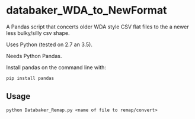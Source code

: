 # databaker_WDA_to_NewFormat
A Pandas script that concerts older WDA style CSV flat files to the a newer less bulky/silly csv shape.

Uses Python (tested on 2.7 an 3.5).

Needs Python Pandas.

Install pandas on the command line with:

``pip install pandas``

 ## Usage
 
 ``python Databaker_Remap.py <name of file to remap/convert>``

